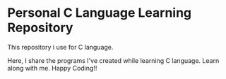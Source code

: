 

# Personal C Language Learning Repository
This repository i use for C language. 

Here, I share the programs I've created while learning  C language. Learn along with me. Happy Coding!!



